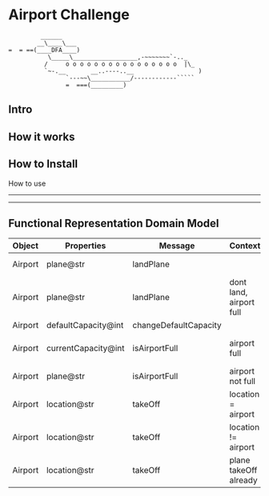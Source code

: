 Airport Challenge
=================

```
         ______
        __\____\___
=  = ==(____DFA____)
           \_____\__________________,-~~~~~~~`-.._
          /     o o o o o o o o o o o o o o o o  |\_
          `~-.__       __..----..__                  )
                `---~~\___________/------------`````
                =  ===(_________)

```

Intro
---------


How it works
----------


How to Install
-------


How to use

-------


-------------------------------------------------
Functional Representation Domain Model 
---

| Object | Properties | Message | Context | Output 
|----------|-------------|-------------|-----------|----------
|Airport | plane@str| landPlane |  | @str ' you are free to land'
|Airport | plane@str| landPlane | dont land, airport full |  'Sorry you cannot land plane yet'@str
|Airport | defaultCapacity@int| changeDefaultCapacity |  | defaultCapacity@int
|Airport | currentCapacity@int| isAirportFull| airport full  | 'Sorry airport is full plane cannot land'@ str
|Airport | plane@str| isAirportFull | airport not full  | ' you are free to land' @str
|Airport | location@str| takeOff | location = airport |  ' plane still in airport'@str
|Airport | location@str| takeOff | location != airport |  'Plane is no longer at airport'@str
|Airport | location@str| takeOff | plane takeOff already | 'Sorry you cannot take off again'@ str

